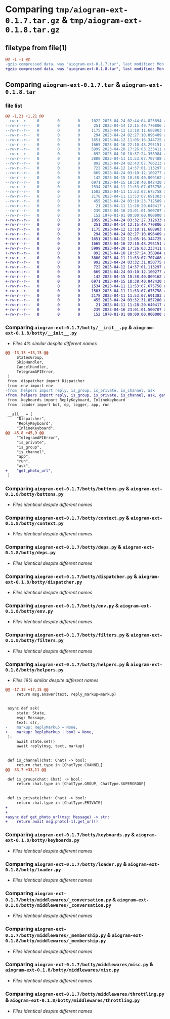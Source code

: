 # Comparing `tmp/aiogram-ext-0.1.7.tar.gz` & `tmp/aiogram-ext-0.1.8.tar.gz`

## filetype from file(1)

```diff
@@ -1 +1 @@
-gzip compressed data, was "aiogram-ext-0.1.7.tar", last modified: Mon Apr 24 03:10:26 2023, max compression
+gzip compressed data, was "aiogram-ext-0.1.8.tar", last modified: Mon Apr 24 03:32:35 2023, max compression
```

## Comparing `aiogram-ext-0.1.7.tar` & `aiogram-ext-0.1.8.tar`

### file list

```diff
@@ -1,21 +1,21 @@
--rw-r--r--   0        0        0     1022 2023-04-24 02:44:04.825894 aiogram-ext-0.1.7/botty/__init__.py
--rw-r--r--   0        0        0      251 2023-04-14 12:15:49.770806 aiogram-ext-0.1.7/botty/bot.py
--rw-r--r--   0        0        0     1175 2023-04-12 11:18:11.688903 aiogram-ext-0.1.7/botty/buttons.py
--rw-r--r--   0        0        0      294 2023-04-24 02:27:10.096409 aiogram-ext-0.1.7/botty/config.py
--rw-r--r--   0        0        0     1651 2023-04-12 11:05:16.344725 aiogram-ext-0.1.7/botty/context.py
--rw-r--r--   0        0        0     1665 2023-04-16 22:10:48.295151 aiogram-ext-0.1.7/botty/deps.py
--rw-r--r--   0        0        0     5999 2023-04-20 17:26:03.233411 aiogram-ext-0.1.7/botty/dispatcher.py
--rw-r--r--   0        0        0      892 2023-04-10 18:37:24.358984 aiogram-ext-0.1.7/botty/env.py
--rw-r--r--   0        0        0     3800 2023-04-11 11:53:07.707408 aiogram-ext-0.1.7/botty/filters.py
--rw-r--r--   0        0        0      892 2023-04-24 02:43:07.706213 aiogram-ext-0.1.7/botty/helpers.py
--rw-r--r--   0        0        0      722 2023-04-12 14:37:01.113297 aiogram-ext-0.1.7/botty/keyboards.py
--rw-r--r--   0        0        0      669 2023-04-24 03:10:12.100277 aiogram-ext-0.1.7/botty/loader.py
--rw-r--r--   0        0        0      142 2023-04-15 18:38:40.809162 aiogram-ext-0.1.7/botty/middlewares/__init__.py
--rw-r--r--   0        0        0     6971 2023-04-15 18:38:40.842420 aiogram-ext-0.1.7/botty/middlewares/_conversation.py
--rw-r--r--   0        0        0     1534 2023-04-11 11:53:07.675758 aiogram-ext-0.1.7/botty/middlewares/_membership.py
--rw-r--r--   0        0        0     1503 2023-04-11 11:53:07.675758 aiogram-ext-0.1.7/botty/middlewares/misc.py
--rw-r--r--   0        0        0     2178 2023-04-11 11:53:07.691383 aiogram-ext-0.1.7/botty/middlewares/throttling.py
--rw-r--r--   0        0        0      455 2023-04-24 03:10:23.712589 aiogram-ext-0.1.7/pyproject.toml
--rw-r--r--   0        0        0       21 2023-04-11 11:28:20.640417 aiogram-ext-0.1.7/README.md
--rw-r--r--   0        0        0      239 2023-04-16 23:01:01.500707 aiogram-ext-0.1.7/tests/__main__.py
--rw-r--r--   0        0        0      152 1970-01-01 00:00:00.000000 aiogram-ext-0.1.7/PKG-INFO
+-rw-r--r--   0        0        0     1059 2023-04-24 03:32:27.312633 aiogram-ext-0.1.8/botty/__init__.py
+-rw-r--r--   0        0        0      251 2023-04-14 12:15:49.770806 aiogram-ext-0.1.8/botty/bot.py
+-rw-r--r--   0        0        0     1175 2023-04-12 11:18:11.688903 aiogram-ext-0.1.8/botty/buttons.py
+-rw-r--r--   0        0        0      294 2023-04-24 02:27:10.096409 aiogram-ext-0.1.8/botty/config.py
+-rw-r--r--   0        0        0     1651 2023-04-12 11:05:16.344725 aiogram-ext-0.1.8/botty/context.py
+-rw-r--r--   0        0        0     1665 2023-04-16 22:10:48.295151 aiogram-ext-0.1.8/botty/deps.py
+-rw-r--r--   0        0        0     5999 2023-04-20 17:26:03.233411 aiogram-ext-0.1.8/botty/dispatcher.py
+-rw-r--r--   0        0        0      892 2023-04-10 18:37:24.358984 aiogram-ext-0.1.8/botty/env.py
+-rw-r--r--   0        0        0     3800 2023-04-11 11:53:07.707408 aiogram-ext-0.1.8/botty/filters.py
+-rw-r--r--   0        0        0      992 2023-04-24 03:32:31.850775 aiogram-ext-0.1.8/botty/helpers.py
+-rw-r--r--   0        0        0      722 2023-04-12 14:37:01.113297 aiogram-ext-0.1.8/botty/keyboards.py
+-rw-r--r--   0        0        0      669 2023-04-24 03:10:12.100277 aiogram-ext-0.1.8/botty/loader.py
+-rw-r--r--   0        0        0      142 2023-04-15 18:38:40.809162 aiogram-ext-0.1.8/botty/middlewares/__init__.py
+-rw-r--r--   0        0        0     6971 2023-04-15 18:38:40.842420 aiogram-ext-0.1.8/botty/middlewares/_conversation.py
+-rw-r--r--   0        0        0     1534 2023-04-11 11:53:07.675758 aiogram-ext-0.1.8/botty/middlewares/_membership.py
+-rw-r--r--   0        0        0     1503 2023-04-11 11:53:07.675758 aiogram-ext-0.1.8/botty/middlewares/misc.py
+-rw-r--r--   0        0        0     2178 2023-04-11 11:53:07.691383 aiogram-ext-0.1.8/botty/middlewares/throttling.py
+-rw-r--r--   0        0        0      455 2023-04-24 03:32:31.857280 aiogram-ext-0.1.8/pyproject.toml
+-rw-r--r--   0        0        0       21 2023-04-11 11:28:20.640417 aiogram-ext-0.1.8/README.md
+-rw-r--r--   0        0        0      239 2023-04-16 23:01:01.500707 aiogram-ext-0.1.8/tests/__main__.py
+-rw-r--r--   0        0        0      152 1970-01-01 00:00:00.000000 aiogram-ext-0.1.8/PKG-INFO
```

### Comparing `aiogram-ext-0.1.7/botty/__init__.py` & `aiogram-ext-0.1.8/botty/__init__.py`

 * *Files 4% similar despite different names*

```diff
@@ -13,15 +13,15 @@
     StatesGroup,
     SkipHandler,
     CancelHandler,
     TelegramAPIError,
 )
 from .dispatcher import Dispatcher
 from .env import env
-from .helpers import reply, is_group, is_private, is_channel, ask
+from .helpers import reply, is_group, is_private, is_channel, ask, get_photo_url
 from .keyboards import ReplyKeyboard, InlineKeyboard
 from .loader import bot, dp, logger, app, run
 
 __all__ = [
     "Dispatcher",
     "ReplyKeyboard",
     "InlineKeyboard",
@@ -45,8 +45,9 @@
     "TelegramAPIError",
     "is_private",
     "is_group",
     "is_channel",
     "app",
     "run",
     "ask",
+    "get_photo_url",
 ]
```

### Comparing `aiogram-ext-0.1.7/botty/buttons.py` & `aiogram-ext-0.1.8/botty/buttons.py`

 * *Files identical despite different names*

### Comparing `aiogram-ext-0.1.7/botty/context.py` & `aiogram-ext-0.1.8/botty/context.py`

 * *Files identical despite different names*

### Comparing `aiogram-ext-0.1.7/botty/deps.py` & `aiogram-ext-0.1.8/botty/deps.py`

 * *Files identical despite different names*

### Comparing `aiogram-ext-0.1.7/botty/dispatcher.py` & `aiogram-ext-0.1.8/botty/dispatcher.py`

 * *Files identical despite different names*

### Comparing `aiogram-ext-0.1.7/botty/env.py` & `aiogram-ext-0.1.8/botty/env.py`

 * *Files identical despite different names*

### Comparing `aiogram-ext-0.1.7/botty/filters.py` & `aiogram-ext-0.1.8/botty/filters.py`

 * *Files identical despite different names*

### Comparing `aiogram-ext-0.1.7/botty/helpers.py` & `aiogram-ext-0.1.8/botty/helpers.py`

 * *Files 19% similar despite different names*

```diff
@@ -17,15 +17,15 @@
     return msg.answer(text, reply_markup=markup)
 
 
 async def ask(
     state: State,
     msg: Message,
     text: str,
-    markup: ReplyMarkup = None,
+    markup: ReplyMarkup | bool = None,
 ):
     await state.set()
     await reply(msg, text, markup)
 
 
 def is_channel(chat: Chat) -> bool:
     return chat.type in [ChatType.CHANNEL]
@@ -33,7 +33,11 @@
 
 def is_group(chat: Chat) -> bool:
     return chat.type in [ChatType.GROUP, ChatType.SUPERGROUP]
 
 
 def is_private(chat: Chat) -> bool:
     return chat.type in [ChatType.PRIVATE]
+
+
+async def get_photo_url(msg: Message) -> str:
+    return await msg.photo[-1].get_url()
```

### Comparing `aiogram-ext-0.1.7/botty/keyboards.py` & `aiogram-ext-0.1.8/botty/keyboards.py`

 * *Files identical despite different names*

### Comparing `aiogram-ext-0.1.7/botty/loader.py` & `aiogram-ext-0.1.8/botty/loader.py`

 * *Files identical despite different names*

### Comparing `aiogram-ext-0.1.7/botty/middlewares/_conversation.py` & `aiogram-ext-0.1.8/botty/middlewares/_conversation.py`

 * *Files identical despite different names*

### Comparing `aiogram-ext-0.1.7/botty/middlewares/_membership.py` & `aiogram-ext-0.1.8/botty/middlewares/_membership.py`

 * *Files identical despite different names*

### Comparing `aiogram-ext-0.1.7/botty/middlewares/misc.py` & `aiogram-ext-0.1.8/botty/middlewares/misc.py`

 * *Files identical despite different names*

### Comparing `aiogram-ext-0.1.7/botty/middlewares/throttling.py` & `aiogram-ext-0.1.8/botty/middlewares/throttling.py`

 * *Files identical despite different names*

